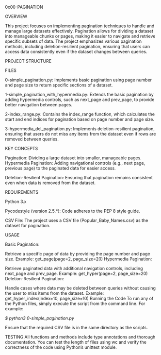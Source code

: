 0x00-PAGINATION

OVERVIEW

This project focuses on implementing pagination techniques to handle and manage large datasets effectively. Pagination allows for dividing a dataset into manageable chunks or pages, making it easier to navigate and retrieve specific subsets of data. The project emphasizes various pagination methods, including deletion-resilient pagination, ensuring that users can access data consistently even if the dataset changes between queries.

PROJECT STRUCTURE

FILES

0-simple_pagination.py: Implements basic pagination using page number and page size to return specific sections of a dataset.

1-simple_pagination_with_hypermedia.py: Extends the basic pagination by adding hypermedia controls, such as next_page and prev_page, to provide better navigation between pages.

2-index_range.py: Contains the index_range function, which calculates the start and end indices for pagination based on page number and page size.

3-hypermedia_del_pagination.py: Implements deletion-resilient pagination, ensuring that users do not miss any items from the dataset even if rows are removed between queries.

KEY CONCEPTS

Pagination: Dividing a large dataset into smaller, manageable pages.
Hypermedia Pagination: Adding navigational controls (e.g., next page, previous page) to the paginated data for easier access.

Deletion-Resilient Pagination: Ensuring that pagination remains consistent even when data is removed from the dataset.

REQUIREMENTS

Python 3.x

Pycodestyle (version 2.5.*): Code adheres to the PEP 8 style guide.

CSV File: The project uses a CSV file (Popular_Baby_Names.csv) as the dataset for pagination.

USAGE

Basic Pagination:

Retrieve a specific page of data by providing the page number and page size.
Example: get_page(page=2, page_size=20)
Hypermedia Pagination:

Retrieve paginated data with additional navigation controls, including next_page and prev_page.
Example: get_hyper(page=2, page_size=20)
Deletion-Resilient Pagination:

Handle cases where data may be deleted between queries without causing the user to miss items from the dataset.
Example: get_hyper_index(index=10, page_size=10)
Running the Code
To run any of the Python files, simply execute the script from the command line. For example:

_$ python3 0-simple_pagination.py_

Ensure that the required CSV file is in the same directory as the scripts.

TESTING
All functions and methods include type annotations and thorough documentation. You can test the length of files using wc and verify the correctness of the code using Python’s unittest module.
